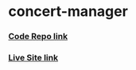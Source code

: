 # concert-manager

### [Code Repo link](https://github.com/ProgrammingHeroWC4/the-superhero-direction-KaziTanvir786)
### [Live Site link](https://github.com/ProgrammingHeroWC4/the-superhero-direction-KaziTanvir786)

